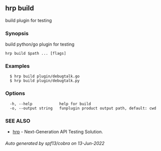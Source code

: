 ## hrp build

build plugin for testing

### Synopsis

build python/go plugin for testing

```
hrp build $path ... [flags]
```

### Examples

```
  $ hrp build plugin/debugtalk.go
  $ hrp build plugin/debugtalk.py
```

### Options

```
  -h, --help            help for build
  -o, --output string   funplugin product output path, default: cwd
```

### SEE ALSO

* [hrp](hrp.md)	 - Next-Generation API Testing Solution.

###### Auto generated by spf13/cobra on 13-Jun-2022
